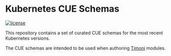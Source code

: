 # Kubernetes CUE Schemas

[![license](https://img.shields.io/github/license/stefanprodan/kubernetes-cue-schema.svg)](https://github.com/stefanprodan/kubernetes-cue-schema/blob/main/LICENSE)

This repository contains a set of curated CUE schemas for the most recent Kubernetes versions.

The CUE schemas are intended to be used when authoring [Timoni](https://github.com/stefanprodan/timoni) modules.
